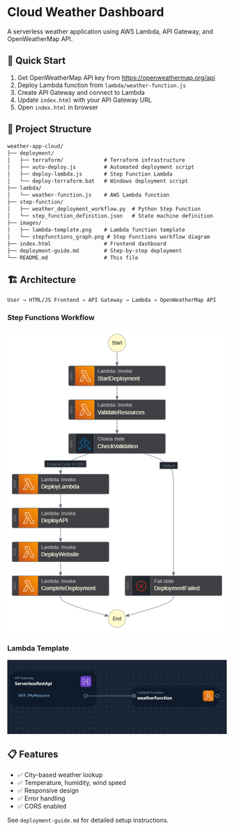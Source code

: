 # Cloud Weather Dashboard

A serverless weather application using AWS Lambda, API Gateway, and OpenWeatherMap API.

## 🚀 Quick Start

1. Get OpenWeatherMap API key from https://openweathermap.org/api
2. Deploy Lambda function from `lambda/weather-function.js`
3. Create API Gateway and connect to Lambda
4. Update `index.html` with your API Gateway URL
5. Open `index.html` in browser

## 📁 Project Structure

```
weather-app-cloud/
├── deployment/
│   ├── terraform/             # Terraform infrastructure
│   ├── auto-deploy.js         # Automated deployment script
│   ├── deploy-lambda.js       # Step Function Lambda
│   └── deploy-terraform.bat   # Windows deployment script
├── lambda/
│   └── weather-function.js    # AWS Lambda function
├── step-function/
│   ├── weather_deployment_workflow.py  # Python Step Function
│   └── step_function_definition.json   # State machine definition
├── images/
│   ├── lambda-template.png    # Lambda function template
│   └── stepfunctions_graph.png # Step Functions workflow diagram
├── index.html                 # Frontend dashboard
├── deployment-guide.md        # Step-by-step deployment
└── README.md                  # This file
```

## 🏗️ Architecture

```
User → HTML/JS Frontend → API Gateway → Lambda → OpenWeatherMap API
```

### Step Functions Workflow
![Step Functions Workflow](images/stepfunctions_graph.png)

### Lambda Template
![Lambda Template](images/lambda-template.png)

## 📋 Features

- ✅ City-based weather lookup
- ✅ Temperature, humidity, wind speed
- ✅ Responsive design
- ✅ Error handling
- ✅ CORS enabled

See `deployment-guide.md` for detailed setup instructions.
